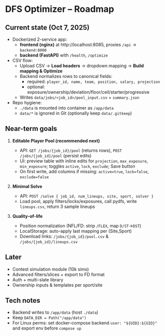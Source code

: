 # DFS Optimizer – Roadmap

## Current state (Oct 7, 2025)
- Dockerized 2-service app:
  - **frontend (nginx)** at http://localhost:8085, proxies `/api` → `backend:8000`
  - **backend (FastAPI)** with `/health`, `/optimize`
- CSV flow:
  - Upload CSV → **Load headers** → dropdown mapping → **Build mapping & Optimize**
  - Backend normalizes rows to canonical fields:
    - required: `player_id, name, team, position, salary, projection`
    - optional: exposure/ownership/deviation/floor/ceil/starter/progressive
  - Writes `data/jobs/<job_id>/pool_input.csv` + `summary.json`
- Repo hygiene:
  - `./data` is mounted into container as `/app/data`
  - `data/*` is ignored in Git (optionally keep `data/.gitkeep`)

## Near-term goals
1. **Editable Player Pool (recommended next)**
   - API: `GET /jobs/{job_id}/pool` (returns rows), `POST /jobs/{job_id}/pool` (persist edits)
   - UI: preview table with inline edits for `projection`, `max_exposure`, `min_exposure`; toggles `active`, `lock`, `exclude`; Save button
   - On first write, add columns if missing: `active=true`, `lock=false`, `exclude=false`

2. **Minimal Solve**
   - API: `POST /solve { job_id, num_lineups, site, sport, solver }`
   - Load pool, apply filters/locks/exposures, call pydfs, write `lineups.csv`, return 3 sample lineups

3. **Quality-of-life**
   - Position normalization (NFL/FD: strip `/FLEX`, map `D/ST`→`DST`)
   - LocalStorage: auto-apply last mapping per (Site,Sport)
   - Download links: `/jobs/{job_id}/pool.csv` & `/jobs/{job_id}/lineups.csv`

## Later
- Contest simulation module (10k sims)
- Advanced filters/slices + export to FD format
- Auth + multi-slate library
- Ownership inputs & templates per sport/site

## Tech notes
- Backend writes to `/app/data` (host `./data`)
- Keep `DATA_DIR = Path("/app/data")`
- For Linux perms: set docker-compose backend `user: "${UID}:${GID}"` and export env before `compose up`
